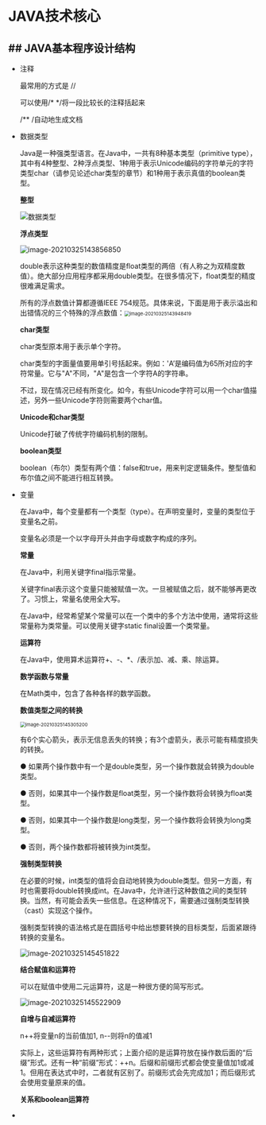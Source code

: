 # JAVA技术核心

## ## JAVA基本程序设计结构

- 注释

  最常用的方式是   //

  可以使用/*  */将一段比较长的注释括起来

  /**   /自动地生成文档

- 数据类型

  Java是一种强类型语言。在Java中，一共有8种基本类型（primitive type），其中有4种整型、2种浮点类型、1种用于表示Unicode编码的字符单元的字符类型char（请参见论述char类型的章节）和1种用于表示真值的boolean类型。

  **整型**

  ![数据类型](C:\Users\25246\AppData\Roaming\Typora\typora-user-images\image-20210325143713205.png)

  **浮点类型**

  ![image-20210325143856850](C:\Users\25246\AppData\Roaming\Typora\typora-user-images\image-20210325143856850.png)

  double表示这种类型的数值精度是float类型的两倍（有人称之为双精度数值）。绝大部分应用程序都采用double类型。在很多情况下，float类型的精度很难满足需求。

  所有的浮点数值计算都遵循IEEE 754规范。具体来说，下面是用于表示溢出和出错情况的三个特殊的浮点数值：<img src="C:\Users\25246\AppData\Roaming\Typora\typora-user-images\image-20210325143948419.png" alt="image-20210325143948419" style="zoom: 67%;" />

  

  **char类型**

  char类型原本用于表示单个字符。

  char类型的字面量值要用单引号括起来。例如：'A’是编码值为65所对应的字符常量。它与"A"不同，"A"是包含一个字符A的字符串。

  不过，现在情况已经有所变化。如今，有些Unicode字符可以用一个char值描述，另外一些Unicode字符则需要两个char值。

  

   **Unicode和char类型**

  Unicode打破了传统字符编码机制的限制。

  

   **boolean类型**

  boolean（布尔）类型有两个值：false和true，用来判定逻辑条件。整型值和布尔值之间不能进行相互转换。

  

- 变量

  在Java中，每个变量都有一个类型（type）。在声明变量时，变量的类型位于变量名之前。

  变量名必须是一个以字母开头并由字母或数字构成的序列。

  

  **常量**

  在Java中，利用关键字final指示常量。

  关键字final表示这个变量只能被赋值一次。一旦被赋值之后，就不能够再更改了。习惯上，常量名使用全大写。

  在Java中，经常希望某个常量可以在一个类中的多个方法中使用，通常将这些常量称为类常量。可以使用关键字static final设置一个类常量。

  

  **运算符**

  在Java中，使用算术运算符+、-、*、/表示加、减、乘、除运算。

  

  **数学函数与常量**

  在Math类中，包含了各种各样的数学函数。

  

  **数值类型之间的转换**

  <img src="C:\Users\25246\AppData\Roaming\Typora\typora-user-images\image-20210325145305200.png" alt="image-20210325145305200" style="zoom: 67%;" />

  有6个实心箭头，表示无信息丢失的转换；有3个虚箭头，表示可能有精度损失的转换。

  ● 如果两个操作数中有一个是double类型，另一个操作数就会转换为double类型。

  ● 否则，如果其中一个操作数是float类型，另一个操作数将会转换为float类型。

  ● 否则，如果其中一个操作数是long类型，另一个操作数将会转换为long类型。

  ● 否则，两个操作数都将被转换为int类型。

  

  **强制类型转换**

  在必要的时候，int类型的值将会自动地转换为double类型。但另一方面，有时也需要将double转换成int。在Java中，允许进行这种数值之间的类型转换。当然，有可能会丢失一些信息。在这种情况下，需要通过强制类型转换（cast）实现这个操作。

  强制类型转换的语法格式是在圆括号中给出想要转换的目标类型，后面紧跟待转换的变量名。

  ![image-20210325145451822](C:\Users\25246\AppData\Roaming\Typora\typora-user-images\image-20210325145451822.png)

  **结合赋值和运算符**

  可以在赋值中使用二元运算符，这是一种很方便的简写形式。

  ![image-20210325145522909](C:\Users\25246\AppData\Roaming\Typora\typora-user-images\image-20210325145522909.png)

  

  **自增与自减运算符**

  n++将变量n的当前值加1, n--则将n的值减1

  实际上，这些运算符有两种形式；上面介绍的是运算符放在操作数后面的“后缀”形式。还有一种“前缀”形式：++n。后缀和前缀形式都会使变量值加1或减1。但用在表达式中时，二者就有区别了。前缀形式会先完成加1；而后缀形式会使用变量原来的值。

  

  **关系和boolean运算符**

  

- 